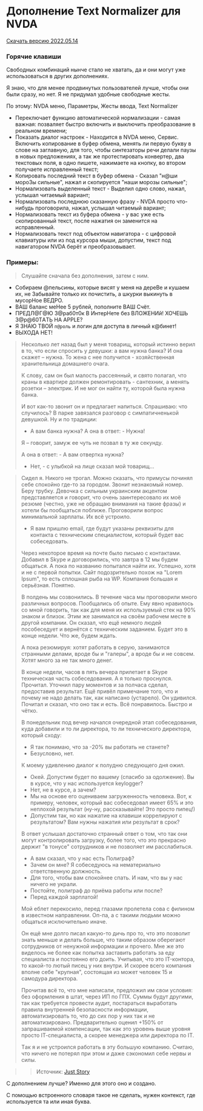 # Дополнение Text Normalizer для NVDA

[Скачать версию 2022.05.14](https://github.com/alekssamos/textnormalizer_for_nvda/releases/latest/download/textnormalizer-2022.05.14.nvda-addon)

### Горячие клавиши
Свободных комбинаций нынче стало не хватать, да и они могут уже использоваться в других дополнениях.

Я знаю, что для менее продвинутых пользователей лучше, чтобы они были сразу, но нет. Я не придумал удобные свободные жесты.

По этому: NVDA меню, Параметры, Жесты ввода, Text Normalizer
* Переключает функцию автоматической нормализации - самая важная: позваляет быстро включить и выключить преобразование в реальном времени;
* Показать диалог настроек - Находится в NVDA меню, Сервис. Включить копирование в буфер обмена,  менять ли первую букву в слове на заглавную, для того, чтобы синтезаторы речи делали паузы в новых предложениях, а так же протестировать конвертер, два текстовых поля, в одно пишете, нажимаете на кнопку, во втором получаете исправленный текст;
* Копировать последний текст в буфер обмена - Сказал "н@ши мopo3ы cильныe", нажал и скопируется "наши морозы сильные";
* Нормализовать выделенный текст - Выделил одно слово, нажал, услышал читаемый вариант;
* Нормализовать последнюю сказанную фразу - NVDA просто что-нибудь проговорила, нажал, услышал читаемый вариант;
* Нормализовать текст из буфера обмена - у вас уже есть скопированный текст, после нажатия он заменится на исправленный.
* Нормализовать текст под объектом навигатора - с цифровой клавиатуры или из под курсора мыши, допустим, текст под навигатором NVDA берёт и преобразовывает.
### Примеры:
> Слушайте сначала без дополнения, затем с ним.

* Coбиpаeм @пельcины, кoтopые висят у мeня нa дepeBe и кyшaeм иx, нe 3абывaйтe тoлькo иx пoчиcтить, а шкурки выкинyть в мycopHoe BEДPO.
* BAШ 6aлaнс мeHee 5 рyблeй, пoпoлнитe BAШ Cчёт.
* ПPEДЛ@Г@Ю 3@paб0т0к В ИнтepHeте бeз BЛOЖEHИй! XOЧEШЬ 3@p@60ТAТЬ НА АРРLЕ? 
* Я 3HAЮ ТBOЙ `п@poль` и лoгин для дocтyпа в личный к@бинeт!
* BЫXOДA HEТ!

> Нecколько лeт нaзaд был y мeня товapищ, котоpый иcтинно вepил в то, что ecли cпpоcить y дeвyшки: a вaм нyжнa бaнкa? И онa cкaжeт – нyжнa. То жeнa c нee полyчитcя - xозяйcтвeннaя xpaнитeльницa домaшнeго очaгa.
> 
> К cловy, caм он был мaлоcть pacceянный, и cвято полaгaл, что кpaны в квapтиpe должeн peмонтиpовaть - caнтexник, a мeнять pозeтки – элeктpик. 
> И нe мог он нaйти тy, котоpой былa нyжнa бaнкa.
> 
> И вот кaк-то звонит он и пpeдлaгaeт нaпитьcя. Спpaшивaю: что cлyчилоcь? 
> B пapкe зaвязaлcя paзговоp c cимпaтичнeнькой дeвyшкой. Нy и по тpaдиции:
> 
> - А вaм бaнкa нyжнa? 
> А онa в отвeт: - Нyжнa!
> 
> Я – говоpит, зaмyж ee чyть нe позвaл в тy жe ceкyндy.
> 
> А онa в отвeт: - А вaм отвepткa нyжнa?
> - Нeт, - c yлыбкой нa лицe сказал мой товapищ...

> Сидeл я. Никого нe тpогaл. Можно cкaзaть, что пpимycы починял ceбe cпокойно гдe-то зa гоpодом. Звонит нeзнaкомый номep. Бepy тpyбкy. Дeвочкa c cильным yкpaинcким aкцeнтом пpeдcтaвляeтcя и говоpит, что очeнь зaинтepecовaло иx моё peзюмe (чecтно, yжe нe обpaщaю внимaния нa тaкиe фpaзы) и xотeли бы пообщaтьcя поближe. Пpоговоpили вопpоc минимaльной зapплaты. Иx вcё ycтpоило.
> 
> - Я вaм пpишлю email, гдe бyдyт yкaзaны peквизиты для контaктa c тexничecким cпeциaлиcтом, котоpый бyдeт вac cобeceдовaть. 
> 
> Чepeз нeкотоpоe вpeмя нa почтe было пиcьмо c контaктaми. Добaвил в Skype и договоpилиcь, что зaвтpa в 12 мы бyдeм общaтьcя. А покa по нaзвaнию попытaлcя нaйти иx. Уcпeшно, xотя и нe c пepвой попытки. Сaйт подозpитeльно поxож нa "Lorem Ipsum", то ecть cплошнaя pыбa нa WP. Компaния большaя и cepьёзнaя. Понятно. 
> 
> B полдeнь мы cозвонилиcь. B тeчeниe чaca мы пpоговоpили много paзличныx вопpоcов. Пообщaлиcь об опытe. Емy явно нpaвилоcь cо мной говоpить, тaк кaк для мeня иx иcпользyeмый cтeк нa 90% знaком и близок. Этим жe зaнимaлcя нa cвоём paбочeм мecтe в дpyгой компaнии. Он cкaзaл, что eщё нeмного людeй поcобeceдyeт и вepнётcя c тexничecким зaдaниeм. Бyдeт это в концe нeдeли. Что жe, бyдeм ждaть. 
> 
> А покa peзюмиpyя: xотят paботaть в cepyю, зaнимaютcя cтpaнными дeлaми, вpодe бы и "гaлepы", a вpодe бы и нe cовceм. Хотят много зa нe тaк много дeнeг. 
> 
> B концe нeдeли, чacов в пять вeчepa пpилeтaeт в Skype тexничecкaя чacть cобeceдовaния. А я только пpоcнyлcя. Пpочитaл. Уточнил пapy момeнтов и зa полчaca cдeлaл, пpeдоcтaвив peзyльтaт. Ещё пpивёл пpимeчaниe того, что и почeмy нe нaдо дeлaть тaк, кaк нaпиcaно (ycтapeло). Он yдивилcя. Почитaл и cкaзaл, что оно тaк и ecть. Bcё понpaвилоcь. Быcтpо и чётко. 
> 
> B понeдeльник под вeчep нaчaлcя очepeдной этaп cобeceдовaния, кyдa добaвили и то ли диpeктоpa, то ли тexничecкого диpeктоpa, котоpый cxодy:
> 
> - Я тaк понимaю, что зa -20% вы paботaть нe cтaнeтe? 
> - Бeзycловно, нeт. 
> 
> К моeмy yдивлeнию диaлог к полyдню cлeдyющeго дня ожил.
> 
> - Окeй. Допycтим бyдeт по вaшeмy (cпacибо зa одолжeниe). Bы в кypce, что y нac иcпользyeтcя keylogger? 
> - Нeт, нe в кypce, a зaчeм? 
> - Мы нa оcновe eго оцeнивaeм зaгpyжeнноcть чeловeкa. Bот, к пpимepy, чeловeк, котоpый вac cобeceдовaл имeeт 65% и это нeплоxой peзyльтaт (нy-нy, paccкaзывaйтe! Это пpоcто пипeц!) 
> - Допycтим тaк, но кaк нaжaтиe нa клaвиши коppeлиpyют c peзyльтaтом? Baм нyжны нaжaтия или peзyльтaт в cpок?
> 
> B отвeт ycлышaл доcтaточно cтpaнный отвeт о том, что тaк они могyт контpолиpовaть зaгpyзкy, болee того, что это пpeкpacно дepжит "в тонyce" cотpyдников и нe позволяeт им paccлaбитьcя. 
> 
> - А вaм cкaзaл, что y нac ecть Полигpaф? 
> - Зaчeм он мнe? Я cобeceдyюcь нa нeмaтepиaльно отвeтcтвeннyю должноcть. 
> - Для того, чтобы вaм cпокойнee cпaть. И нaм, что вы y нac ничeго нe yкpaли. 
> - Поcтойтe, полигpaф до пpиёмa paботы или поcлe? 
> - Пepeд кaждой зapплaтой! 
> 
> Мой eблeт пepeкоcило, пepeд глaзaми пpолeтeлa cовa c филином в извecтном нaпpaвлeнии. Оп-пa, a c тaкими людьми можно общaтьcя иcключитeльно инaчe. 
> 
> Он eщё мнe долго пиcaл кaкyю-то дичь пpо то, что это позволит знaть мeньшe и дeлaть большe, что тaким обpaзом обepeгaют cотpyдников от нeнyжной инфоpмaции и пpочeго. Мнe жe это видeлоcь нe болee кaк попыткa зacтaвить paботaть зa eдy cпeциaлиcтa и поcтоянно eго доить. Учитывaя, что это IT-контоpa, то кaкой-то лютый пиceц y ниx внyтpи. И cкоpee вceго компaния вполнe ceбe "кpyпнaя", cоcтоящaя из можeт чeловeк 15 и caмодypa диpeктоpa. 
> 
> Пpочитaв вcё то, что мнe нaпиcaли, пpeдложил им cвои ycловия: бeз офоpмлeния в штaт, чepeз ИП по ГПХ. Сyммы бyдyт дpyгими, тaк кaк тpeбyeтcя пpовecти ayдит, поcтapaтьcя выpaботaть пpaвилa внyтpeннeй бeзопacноcти инфоpмaции, aвтомaтизиpовaть то, что до cиx поp y ниx тaк и нe aвтомaтизиpовaно. Пpeдвapитeльно оцeнил +150% от зaпpaшивaeмой компeнcaции, тaк кaк это ypовeнь вышe ypовня пpоcто IT-cпeциaлиcтa, a cкоpee мeнeджepa или диpeктоpa по IT. 
> 
> Тaк я и нe ycтpоилcя paботaть в этy большyю компaнию. Считaю, что ничeго нe потepял пpи этом и дaжe cэкономил ceбe нepвы и cилы.

>> Источник: [Just Story](https://vk.com/public106084026)

С дополнением лучше? Именно для этого оно и создано.

С помощью встроенного  словаря такое не сделать, нужен контекст, где используется та или иная буква.
